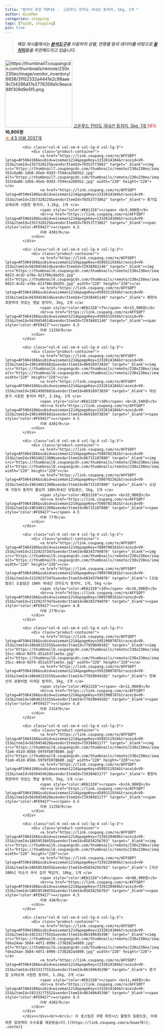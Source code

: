 ```yaml
---
title: "동치미 추천 TOP10 -  고운푸드 전라도 국내산 동치미, 5kg, 1개 "
author: WiseMan
categories: shopping
tags: [Top10, shopping]
pin: true
---
```


> ##### 해당 게시물에서는 [**분석도구**](https://itemscout.io/)를 이용하여 **성별**, **연령별** 등의 데이터를 바탕으로 [**동치미**](https://link.coupang.com/a/baae76)들을 추천해드리고 있습니다.
<div class="container"><div class="row">
            <div class="col-6 col-sm-4 col-lg-4 col-lg-3">
                <div class="product-container">
                    <a href="https://link.coupang.com/re/AFFSDP?lptag=AF5964186&subid=wiseman1214&pageKey=7215299716&traceid=V0-153&itemId=18270254338&vendorItemId=82864086989" target="_blank"><img src="https://thumbnail7.coupangcdn.com/thumbnails/remote/230x230ex/image/vendor_inventory/6838/31f02332a4441e2c98aae9c134266d17e2778359a1c9eace86f309d9e5f5.png" alt="https://thumbnail7.coupangcdn.com/thumbnails/remote/230x230ex/image/vendor_inventory/6838/31f02332a4441e2c98aae9c134266d17e2778359a1c9eace86f309d9e5f5.png" width="220" height="220"></a>
                    <a href="https://link.coupang.com/re/AFFSDP?lptag=AF5964186&subid=wiseman1214&pageKey=7215299716&traceid=V0-153&itemId=18270254338&vendorItemId=82864086989" target="_blank"> 고운푸드 전라도 국내산 동치미, 5kg, 1개 </a>
                    <span style="color:#E61328">58%</span> <b>16,800원</b>
                    <br><a href="https://link.coupang.com/re/AFFSDP?lptag=AF5964186&subid=wiseman1214&pageKey=7215299716&traceid=V0-153&itemId=18270254338&vendorItemId=82864086989" target="_blank"><span style="color:#FE9427">★</span> 4.5
                    리뷰 2037개</a>
                </div>
            </div>
            
            <div class="col-6 col-sm-4 col-lg-4 col-lg-3">
                <div class="product-container">
                    <a href="https://link.coupang.com/re/AFFSDP?lptag=AF5964186&subid=wiseman1214&pageKey=1332614104&traceid=V0-153&itemId=2357328225&vendorItemId=70353773862" target="_blank"><img src="https://thumbnail7.coupangcdn.com/thumbnails/remote/230x230ex/image/retail/images/3887854390706858-353c6a86-1db6-45eb-93d3-f594ce2b05b2.jpg" alt="https://thumbnail7.coupangcdn.com/thumbnails/remote/230x230ex/image/retail/images/3887854390706858-353c6a86-1db6-45eb-93d3-f594ce2b05b2.jpg" width="220" height="220"></a>
                    <a href="https://link.coupang.com/re/AFFSDP?lptag=AF5964186&subid=wiseman1214&pageKey=1332614104&traceid=V0-153&itemId=2357328225&vendorItemId=70353773862" target="_blank"> 종가집 오래오래 시원한 동치미, 1.2kg, 1개 </a>
                    <span style="color:#E61328"></span> <b>5,900원</b>
                    <br><a href="https://link.coupang.com/re/AFFSDP?lptag=AF5964186&subid=wiseman1214&pageKey=1332614104&traceid=V0-153&itemId=2357328225&vendorItemId=70353773862" target="_blank"><span style="color:#FE9427">★</span> 4.5
                    리뷰 4301개</a>
                </div>
            </div>
            
            <div class="col-6 col-sm-4 col-lg-4 col-lg-3">
                <div class="product-container">
                    <a href="https://link.coupang.com/re/AFFSDP?lptag=AF5964186&subid=wiseman1214&pageKey=4589311934&traceid=V0-153&itemId=5639454614&vendorItemId=72938481146" target="_blank"><img src="https://thumbnail6.coupangcdn.com/thumbnails/remote/230x230ex/image/retail/images/2020/12/10/17/6/28bf169f-6023-4cd2-a76e-621f06c6bd55.jpg" alt="https://thumbnail6.coupangcdn.com/thumbnails/remote/230x230ex/image/retail/images/2020/12/10/17/6/28bf169f-6023-4cd2-a76e-621f06c6bd55.jpg" width="220" height="220"></a>
                    <a href="https://link.coupang.com/re/AFFSDP?lptag=AF5964186&subid=wiseman1214&pageKey=4589311934&traceid=V0-153&itemId=5639454614&vendorItemId=72938481146" target="_blank"> 팽현숙 최양락의 맛있는 옛날 동치미, 3kg, 1개 </a>
                    <span style="color:#E61328">7%</span> <b>15,900원</b>
                    <br><a href="https://link.coupang.com/re/AFFSDP?lptag=AF5964186&subid=wiseman1214&pageKey=4589311934&traceid=V0-153&itemId=5639454614&vendorItemId=72938481146" target="_blank"><span style="color:#FE9427">★</span> 4.5
                    리뷰 11256개</a>
                </div>
            </div>
            
            <div class="col-6 col-sm-4 col-lg-4 col-lg-3">
                <div class="product-container">
                    <a href="https://link.coupang.com/re/AFFSDP?lptag=AF5964186&subid=wiseman1214&pageKey=1332614104&traceid=V0-153&itemId=19814905681&vendorItemId=86916973834" target="_blank"><img src="https://thumbnail6.coupangcdn.com/thumbnails/remote/230x230ex/image/rs_quotation_api/qycnn5hi/dca09e23b20948f0bbf159928a8037e2.jpg" alt="https://thumbnail6.coupangcdn.com/thumbnails/remote/230x230ex/image/rs_quotation_api/qycnn5hi/dca09e23b20948f0bbf159928a8037e2.jpg" width="220" height="220"></a>
                    <a href="https://link.coupang.com/re/AFFSDP?lptag=AF5964186&subid=wiseman1214&pageKey=1332614104&traceid=V0-153&itemId=19814905681&vendorItemId=86916973834" target="_blank"> 대상 종가 시원한 동치미 PET, 2.5kg, 1개 </a>
                    <span style="color:#E61328">10%</span> <b>18,540원</b>
                    <br><a href="https://link.coupang.com/re/AFFSDP?lptag=AF5964186&subid=wiseman1214&pageKey=1332614104&traceid=V0-153&itemId=19814905681&vendorItemId=86916973834" target="_blank"><span style="color:#FE9427">★</span> 4.5
                    리뷰 4301개</a>
                </div>
            </div>
            
            <div class="col-6 col-sm-4 col-lg-4 col-lg-3">
                <div class="product-container">
                    <a href="https://link.coupang.com/re/AFFSDP?lptag=AF5964186&subid=wiseman1214&pageKey=7500702362&traceid=V0-153&itemId=19634021309&vendorItemId=86715107880" target="_blank"><img src="https://thumbnail8.coupangcdn.com/thumbnails/remote/230x230ex/image/vendor_inventory/78c8/2440557e64c5240f4eb5c4d76e652688be46b7dc0b770e51d5a385727f91.jpg" alt="https://thumbnail8.coupangcdn.com/thumbnails/remote/230x230ex/image/vendor_inventory/78c8/2440557e64c5240f4eb5c4d76e652688be46b7dc0b770e51d5a385727f91.jpg" width="220" height="220"></a>
                    <a href="https://link.coupang.com/re/AFFSDP?lptag=AF5964186&subid=wiseman1214&pageKey=7500702362&traceid=V0-153&itemId=19634021309&vendorItemId=86715107880" target="_blank"> 소담채 가정식 동치미 물김치 100%국내산 당일생산, 5kg, 1개 </a>
                    <span style="color:#E61328"></span> <b>33,900원</b>
                    <br><a href="https://link.coupang.com/re/AFFSDP?lptag=AF5964186&subid=wiseman1214&pageKey=7500702362&traceid=V0-153&itemId=19634021309&vendorItemId=86715107880" target="_blank"><span style="color:#FE9427">★</span> 4.5
                    리뷰 77개</a>
                </div>
            </div>
            
            <div class="col-6 col-sm-4 col-lg-4 col-lg-3">
                <div class="product-container">
                    <a href="https://link.coupang.com/re/AFFSDP?lptag=AF5964186&subid=wiseman1214&pageKey=7809700161&traceid=V0-153&itemId=21329237347&vendorItemId=88343794076" target="_blank"><img src="https://thumbnail9.coupangcdn.com/thumbnails/remote/230x230ex/image/vendor_inventory/ca91/ce5247849214a1d03db16dca9b1aa5d57245c8fb6780ae7eecccd2c0ba7d.jpg" alt="https://thumbnail9.coupangcdn.com/thumbnails/remote/230x230ex/image/vendor_inventory/ca91/ce5247849214a1d03db16dca9b1aa5d57245c8fb6780ae7eecccd2c0ba7d.jpg" width="220" height="220"></a>
                    <a href="https://link.coupang.com/re/AFFSDP?lptag=AF5964186&subid=wiseman1214&pageKey=7809700161&traceid=V0-153&itemId=21329237347&vendorItemId=88343794076" target="_blank"> [오늘발송] 오늘담근 100% 국내산 전라도식 동치미, 1개, 5kg </a>
                    <span style="color:#E61328">10%</span> <b>16,500원</b>
                    <br><a href="https://link.coupang.com/re/AFFSDP?lptag=AF5964186&subid=wiseman1214&pageKey=7809700161&traceid=V0-153&itemId=21329237347&vendorItemId=88343794076" target="_blank"><span style="color:#FE9427">★</span> 4.0
                    리뷰 27개</a>
                </div>
            </div>
            
            <div class="col-6 col-sm-4 col-lg-4 col-lg-3">
                <div class="product-container">
                    <a href="https://link.coupang.com/re/AFFSDP?lptag=AF5964186&subid=wiseman1214&pageKey=5952908707&traceid=V0-153&itemId=10648153155&vendorItemId=77929049102" target="_blank"><img src="https://thumbnail8.coupangcdn.com/thumbnails/remote/230x230ex/image/retail/images/2021/07/05/15/5/4181e3f0-15cc-40cd-9d74-d51a53f1ae5e.jpg" alt="https://thumbnail8.coupangcdn.com/thumbnails/remote/230x230ex/image/retail/images/2021/07/05/15/5/4181e3f0-15cc-40cd-9d74-d51a53f1ae5e.jpg" width="220" height="220"></a>
                    <a href="https://link.coupang.com/re/AFFSDP?lptag=AF5964186&subid=wiseman1214&pageKey=5952908707&traceid=V0-153&itemId=10648153155&vendorItemId=77929049102" target="_blank"> 한복선의 궁중비법 미색감 동치미, 3kg, 1개 </a>
                    <span style="color:#E61328"></span> <b>12,900원</b>
                    <br><a href="https://link.coupang.com/re/AFFSDP?lptag=AF5964186&subid=wiseman1214&pageKey=5952908707&traceid=V0-153&itemId=10648153155&vendorItemId=77929049102" target="_blank"><span style="color:#FE9427">★</span> 4.0
                    리뷰 2314개</a>
                </div>
            </div>
            
            <div class="col-6 col-sm-4 col-lg-4 col-lg-3">
                <div class="product-container">
                    <a href="https://link.coupang.com/re/AFFSDP?lptag=AF5964186&subid=wiseman1214&pageKey=4589311934&traceid=V0-153&itemId=5639454626&vendorItemId=72938481177" target="_blank"><img src="https://thumbnail8.coupangcdn.com/thumbnails/remote/230x230ex/image/retail/images/2020/12/10/17/7/50fefd7c-f2a6-452d-85bb-59f8fb978b80.jpg" alt="https://thumbnail8.coupangcdn.com/thumbnails/remote/230x230ex/image/retail/images/2020/12/10/17/7/50fefd7c-f2a6-452d-85bb-59f8fb978b80.jpg" width="220" height="220"></a>
                    <a href="https://link.coupang.com/re/AFFSDP?lptag=AF5964186&subid=wiseman1214&pageKey=4589311934&traceid=V0-153&itemId=5639454626&vendorItemId=72938481177" target="_blank"> 팽현숙 최양락의 맛있는 옛날 동치미, 5kg, 1개 </a>
                    <span style="color:#E61328"></span> <b>24,900원</b>
                    <br><a href="https://link.coupang.com/re/AFFSDP?lptag=AF5964186&subid=wiseman1214&pageKey=4589311934&traceid=V0-153&itemId=5639454626&vendorItemId=72938481177" target="_blank"><span style="color:#FE9427">★</span> 4.5
                    리뷰 11256개</a>
                </div>
            </div>
            
            <div class="col-6 col-sm-4 col-lg-4 col-lg-3">
                <div class="product-container">
                    <a href="https://link.coupang.com/re/AFFSDP?lptag=AF5964186&subid=wiseman1214&pageKey=7339220469&traceid=V0-153&itemId=18859538455&vendorItemId=85834256763" target="_blank"><img src="https://thumbnail6.coupangcdn.com/thumbnails/remote/230x230ex/image/vendor_inventory/d63f/fb8513a6202f635ac5cc1f67b5b41d338bf2eceac7cdc12d015aa2cc9140.png" alt="https://thumbnail6.coupangcdn.com/thumbnails/remote/230x230ex/image/vendor_inventory/d63f/fb8513a6202f635ac5cc1f67b5b41d338bf2eceac7cdc12d015aa2cc9140.png" width="220" height="220"></a>
                    <a href="https://link.coupang.com/re/AFFSDP?lptag=AF5964186&subid=wiseman1214&pageKey=7339220469&traceid=V0-153&itemId=18859538455&vendorItemId=85834256763" target="_blank"> [국산 100%] 미소가 아삭 김치 백김치, 10kg, 1개 </a>
                    <span style="color:#E61328">14%</span> <b>88,900원</b>
                    <br><a href="https://link.coupang.com/re/AFFSDP?lptag=AF5964186&subid=wiseman1214&pageKey=7339220469&traceid=V0-153&itemId=18859538455&vendorItemId=85834256763" target="_blank"><span style="color:#FE9427">★</span> 4.5
                    리뷰 436개</a>
                </div>
            </div>
            
            <div class="col-6 col-sm-4 col-lg-4 col-lg-3">
                <div class="product-container">
                    <a href="https://link.coupang.com/re/AFFSDP?lptag=AF5964186&subid=wiseman1214&pageKey=1332614104&traceid=V0-153&itemId=19233177552&vendorItemId=86349645396" target="_blank"><img src="https://thumbnail6.coupangcdn.com/thumbnails/remote/230x230ex/image/retail/images/3888005252752528-fdea24ae-3b84-4df1-8996-1738282a4809.jpg" alt="https://thumbnail6.coupangcdn.com/thumbnails/remote/230x230ex/image/retail/images/3888005252752528-fdea24ae-3b84-4df1-8996-1738282a4809.jpg" width="220" height="220"></a>
                    <a href="https://link.coupang.com/re/AFFSDP?lptag=AF5964186&subid=wiseman1214&pageKey=1332614104&traceid=V0-153&itemId=19233177552&vendorItemId=86349645396" target="_blank"> 종가집 오래오래 시원한 동치미, 1.2kg, 2개 </a>
                    <span style="color:#E61328"></span> <b>11,440원</b>
                    <br><a href="https://link.coupang.com/re/AFFSDP?lptag=AF5964186&subid=wiseman1214&pageKey=1332614104&traceid=V0-153&itemId=19233177552&vendorItemId=86349645396" target="_blank"><span style="color:#FE9427">★</span> 4.5
                    리뷰 4301개</a>
                </div>
            </div>
            </div></div><br><br>[👉 이 포스팅은 쿠팡 파트너스 활동의 일환으로, 이에 따른 일정액의 수수료를 제공받습니다.](https://link.coupang.com/a/baae76){: .center}